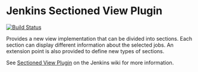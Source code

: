 # Jenkins Sectioned View Plugin
[![Build Status](https://ci.jenkins.io/buildStatus/icon?job=Plugins%2Fsectioned-view-plugin%2Fmaster)](https://ci.jenkins.io/job/Plugins/job/sectioned-view-plugin/job/master/)

Provides a new view implementation that can be divided into sections. Each section can display different information about the selected jobs. An extension point is also provided to define new types of sections.

See [Sectioned View Plugin](http://wiki.jenkins-ci.org/display/JENKINS/Sectioned+View+Plugin) on the Jenkins wiki for more information.
